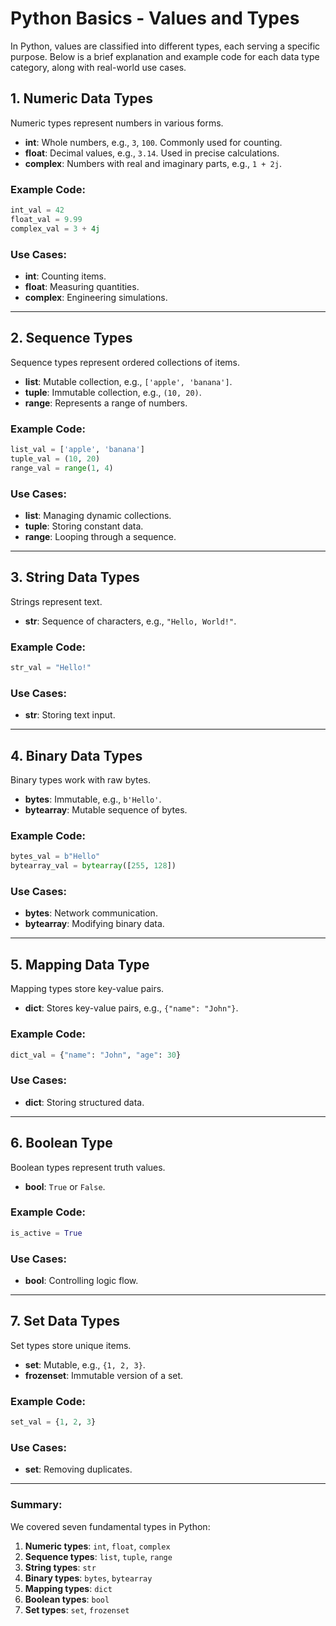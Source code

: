 # Python Basics - Values and Types

In Python, values are classified into different types, each serving a specific purpose. Below is a brief explanation and example code for each data type category, along with real-world use cases.

## 1. Numeric Data Types

Numeric types represent numbers in various forms.

- **int**: Whole numbers, e.g., `3`, `100`. Commonly used for counting.
- **float**: Decimal values, e.g., `3.14`. Used in precise calculations.
- **complex**: Numbers with real and imaginary parts, e.g., `1 + 2j`.

### Example Code:

```python
int_val = 42
float_val = 9.99
complex_val = 3 + 4j
```

### Use Cases:

- **int**: Counting items.
- **float**: Measuring quantities.
- **complex**: Engineering simulations.

---

## 2. Sequence Types

Sequence types represent ordered collections of items.

- **list**: Mutable collection, e.g., `['apple', 'banana']`.
- **tuple**: Immutable collection, e.g., `(10, 20)`.
- **range**: Represents a range of numbers.

### Example Code:

```python
list_val = ['apple', 'banana']
tuple_val = (10, 20)
range_val = range(1, 4)
```

### Use Cases:

- **list**: Managing dynamic collections.
- **tuple**: Storing constant data.
- **range**: Looping through a sequence.

---

## 3. String Data Types

Strings represent text.

- **str**: Sequence of characters, e.g., `"Hello, World!"`.

### Example Code:

```python
str_val = "Hello!"
```

### Use Cases:

- **str**: Storing text input.

---

## 4. Binary Data Types

Binary types work with raw bytes.

- **bytes**: Immutable, e.g., `b'Hello'`.
- **bytearray**: Mutable sequence of bytes.

### Example Code:

```python
bytes_val = b"Hello"
bytearray_val = bytearray([255, 128])
```

### Use Cases:

- **bytes**: Network communication.
- **bytearray**: Modifying binary data.

---

## 5. Mapping Data Type

Mapping types store key-value pairs.

- **dict**: Stores key-value pairs, e.g., `{"name": "John"}`.

### Example Code:

```python
dict_val = {"name": "John", "age": 30}
```

### Use Cases:

- **dict**: Storing structured data.

---

## 6. Boolean Type

Boolean types represent truth values.

- **bool**: `True` or `False`.

### Example Code:

```python
is_active = True
```

### Use Cases:

- **bool**: Controlling logic flow.

---

## 7. Set Data Types

Set types store unique items.

- **set**: Mutable, e.g., `{1, 2, 3}`.
- **frozenset**: Immutable version of a set.

### Example Code:

```python
set_val = {1, 2, 3}
```

### Use Cases:

- **set**: Removing duplicates.

---

### Summary:

We covered seven fundamental types in Python:

1. **Numeric types**: `int`, `float`, `complex`
2. **Sequence types**: `list`, `tuple`, `range`
3. **String types**: `str`
4. **Binary types**: `bytes`, `bytearray`
5. **Mapping types**: `dict`
6. **Boolean types**: `bool`
7. **Set types**: `set`, `frozenset`
